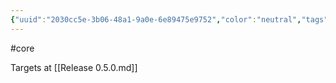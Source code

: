 ```yaml
---
{"uuid":"2030cc5e-3b06-48a1-9a0e-6e89475e9752","color":"neutral","tags":["core"],"embeds":[],"links":["Release 0.5.0.md"],"todos":{"done":[],"pending":[]}}
---
```

#core

Targets at [[Release 0.5.0.md]]